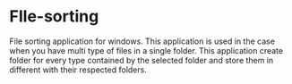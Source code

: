 # FIle-sorting
File sorting application for windows.
This application is used in the case when you have multi type of files in a single folder.
This application create folder for every type contained by the selected folder and store them in different with their respected folders.
